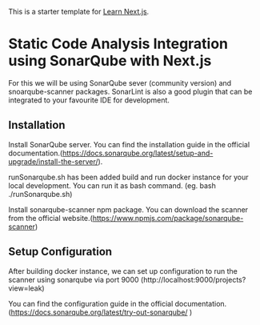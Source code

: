 This is a starter template for [Learn Next.js](https://nextjs.org/learn).




# Static Code Analysis Integration using SonarQube with Next.js

For this we will be using SonarQube sever (community version) and snoarqube-scanner packages. SonarLint is also a good plugin that can be integrated to your favourite IDE for development.

## Installation
Install SonarQube server. You can find the installation guide in the official documentation.(https://docs.sonarqube.org/latest/setup-and-upgrade/install-the-server/).

runSonarqube.sh has been added build and run docker instance for your local development. You can run it as bash command. (eg. bash ./runSonarqube.sh)

Install sonarqube-scanner npm package. You can download the scanner from the official website.(https://www.npmjs.com/package/sonarqube-scanner)

## Setup Configuration

After building docker instance, we can set up configuration to run the scanner using sonarqube via port 9000 (http://localhost:9000/projects?view=leak)

You can find the configuration guide in the official documentation. (https://docs.sonarqube.org/latest/try-out-sonarqube/   )


